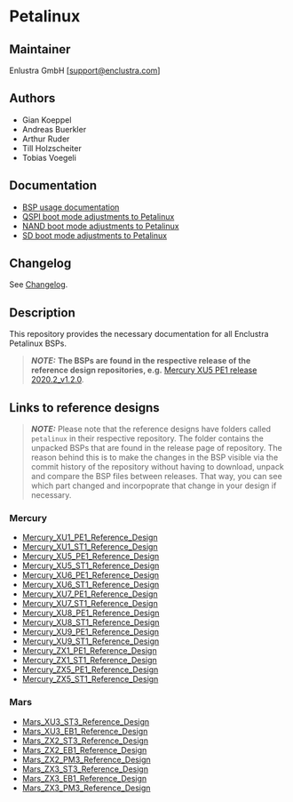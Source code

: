 # Petalinux

## Maintainer
Enlustra GmbH [support@enclustra.com]

## Authors
* Gian Koeppel
* Andreas Buerkler
* Arthur Ruder
* Till Holzscheiter
* Tobias Voegeli

## Documentation
* [BSP usage documentation](doc/BSP.md)
* [QSPI boot mode adjustments to Petalinux](doc/QSPI_boot_mode.md)
* [NAND boot mode adjustments to Petalinux](doc/NAND_boot_mode.md)
* [SD boot mode adjustments to Petalinux](doc/SD_boot_mode.md)

## Changelog
See [Changelog](changelog.md).

## Description
This repository provides the necessary documentation for all Enclustra Petalinux BSPs. 
> **_NOTE:_** **The BSPs are found in the respective release of the reference design repositories, e.g.** [Mercury XU5 PE1 release 2020.2_v1.2.0](https://github.com/enclustra/Mercury_XU5_PE1_Reference_Design/releases/tag/2020.2_v1.2.0).

## Links to reference designs

> **_NOTE:_**  Please note that the reference designs have folders called `petalinux` in their respective repository. The folder contains the unpacked BSPs that are found in the release page of repository. The reason behind this is to make the changes in the BSP visible via the commit history of the repository without having to download, unpack and compare the BSP files between releases. That way, you can see which part changed and incorpoprate that change in your design if necessary.

### Mercury
* [Mercury_XU1_PE1_Reference_Design](https://github.com/enclustra/Mercury_XU1_PE1_Reference_Design)
* [Mercury_XU1_ST1_Reference_Design](https://github.com/enclustra/Mercury_XU1_ST1_Reference_Design)
* [Mercury_XU5_PE1_Reference_Design](https://github.com/enclustra/Mercury_XU5_PE1_Reference_Design)
* [Mercury_XU5_ST1_Reference_Design](https://github.com/enclustra/Mercury_XU5_ST1_Reference_Design)
* [Mercury_XU6_PE1_Reference_Design](https://github.com/enclustra/Mercury_XU6_PE1_Reference_Design)
* [Mercury_XU6_ST1_Reference_Design](https://github.com/enclustra/Mercury_XU6_ST1_Reference_Design)
* [Mercury_XU7_PE1_Reference_Design](https://github.com/enclustra/Mercury_XU7_PE1_Reference_Design)
* [Mercury_XU7_ST1_Reference_Design](https://github.com/enclustra/Mercury_XU7_ST1_Reference_Design)
* [Mercury_XU8_PE1_Reference_Design](https://github.com/enclustra/Mercury_XU8_PE1_Reference_Design)
* [Mercury_XU8_ST1_Reference_Design](https://github.com/enclustra/Mercury_XU8_ST1_Reference_Design)
* [Mercury_XU9_PE1_Reference_Design](https://github.com/enclustra/Mercury_XU9_PE1_Reference_Design)
* [Mercury_XU9_ST1_Reference_Design](https://github.com/enclustra/Mercury_XU9_ST1_Reference_Design)
* [Mercury_ZX1_PE1_Reference_Design](https://github.com/enclustra/Mercury_ZX1_PE1_Reference_Design)
* [Mercury_ZX1_ST1_Reference_Design](https://github.com/enclustra/Mercury_ZX1_ST1_Reference_Design)
* [Mercury_ZX5_PE1_Reference_Design](https://github.com/enclustra/Mercury_ZX5_PE1_Reference_Design)
* [Mercury_ZX5_ST1_Reference_Design](https://github.com/enclustra/Mercury_ZX5_ST1_Reference_Design)
### Mars
* [Mars_XU3_ST3_Reference_Design](https://github.com/enclustra/Mars_XU3_ST3_Reference_Design)
* [Mars_XU3_EB1_Reference_Design](https://github.com/enclustra/Mars_XU3_EB1_Reference_Design)
* [Mars_ZX2_ST3_Reference_Design](https://github.com/enclustra/Mars_ZX2_ST3_Reference_Design)
* [Mars_ZX2_EB1_Reference_Design](https://github.com/enclustra/Mars_ZX2_EB1_Reference_Design)
* [Mars_ZX2_PM3_Reference_Design](https://github.com/enclustra/Mars_ZX2_PM3_Reference_Design)
* [Mars_ZX3_ST3_Reference_Design](https://github.com/enclustra/Mars_ZX3_ST3_Reference_Design)
* [Mars_ZX3_EB1_Reference_Design](https://github.com/enclustra/Mars_ZX3_EB1_Reference_Design)
* [Mars_ZX3_PM3_Reference_Design](https://github.com/enclustra/Mars_ZX3_PM3_Reference_Design)